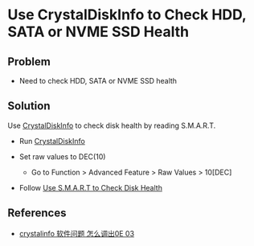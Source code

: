 # Use CrystalDiskInfo to Check HDD, SATA or NVME SSD Health

## Problem
* Need to check HDD, SATA or NVME SSD health

## Solution
Use [CrystalDiskInfo](https://crystalmark.info/en/software/crystaldiskinfo/) to check disk health by reading S.M.A.R.T.

* Run [CrystalDiskInfo](https://crystalmark.info/en/software/crystaldiskinfo/)
* Set raw values to DEC(10)
  * Go to Function > Advanced Feature > Raw Values > 10[DEC]

* Follow [Use S.M.A.R.T to Check Disk Health](https://github.com/northbright/Notes/blob/master/hardware/pc/use-smart-to-check-disk-health.md)

## References
* [crystalinfo 软件问题 怎么调出0E 03](https://tieba.baidu.com/p/8553773709)
